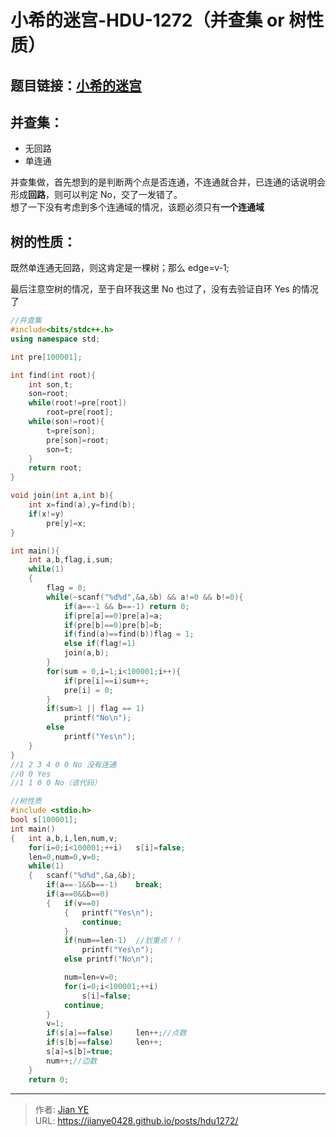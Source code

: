 # 小希的迷宫-HDU-1272（并查集 or 树性质）


## 题目链接：[小希的迷宫](http://acm.hdu.edu.cn/showproblem.php?pid=1272)

## 并查集：

- 无回路
- 单连通

并查集做，首先想到的是判断两个点是否连通，不连通就合并，已连通的话说明会形成**回路**，则可以判定 No，交了一发错了。  
想了一下没有考虑到多个连通域的情况，该题必须只有**一个连通域**

## 树的性质：

既然单连通无回路，则这肯定是一棵树；那么 edge=v-1;

<!--more-->

最后注意空树的情况，至于自环我这里 No 也过了，没有去验证自环 Yes 的情况了

```cpp
//并查集
#include<bits/stdc++.h>
using namespace std;

int pre[100001];

int find(int root){
    int son,t;
    son=root;
    while(root!=pre[root])
        root=pre[root];
    while(son!=root){
        t=pre[son];
        pre[son]=root;
        son=t;
    }
    return root;
}

void join(int a,int b){
    int x=find(a),y=find(b);
    if(x!=y)
        pre[y]=x;
}

int main(){
    int a,b,flag,i,sum;
	while(1)
	{
		flag = 0;
		while(~scanf("%d%d",&a,&b) && a!=0 && b!=0){
			if(a==-1 && b==-1) return 0;
            if(pre[a]==0)pre[a]=a;
			if(pre[b]==0)pre[b]=b;
			if(find(a)==find(b))flag = 1;
			else if(flag!=1)
			join(a,b);
		}
        for(sum = 0,i=1;i<100001;i++){
            if(pre[i]==i)sum++;
            pre[i] = 0;
        }
        if(sum>1 || flag == 1)
			printf("No\n");
        else
			printf("Yes\n");
	}
}
//1 2 3 4 0 0 No 没有连通
//0 0 Yes
//1 1 0 0 No（该代码）
```

```C
//树性质
#include <stdio.h>
bool s[100001];
int main()
{	int a,b,i,len,num,v;
	for(i=0;i<100001;++i)	s[i]=false;
	len=0,num=0,v=0;
	while(1)
	{	scanf("%d%d",&a,&b);
		if(a==-1&&b==-1)	break;
		if(a==0&&b==0)
		{	if(v==0)
			{	printf("Yes\n");
				continue;
			}
			if(num==len-1)	//划重点！！
				printf("Yes\n");
			else printf("No\n");

			num=len=v=0;
			for(i=0;i<100001;++i)
				s[i]=false;
			continue;
		}
		v=1;
		if(s[a]==false)		len++;//点数
		if(s[b]==false)		len++;
		s[a]=s[b]=true;
		num++;//边数
	}
	return 0;
```


---

> 作者: [Jian YE](https://github.com/jianye0428)  
> URL: https://jianye0428.github.io/posts/hdu1272/  

